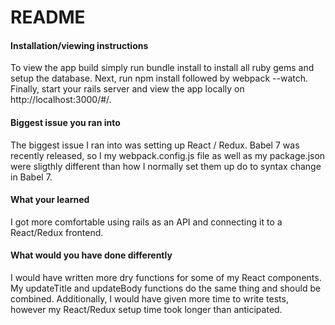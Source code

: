 # README

#### Installation/viewing instructions
To view the app build simply run bundle install to install all ruby gems and setup the database.  Next, run npm install followed by webpack --watch.  Finally, start your rails server and view the app locally on http://localhost:3000/#/.

#### Biggest issue you ran into
The biggest issue I ran into was setting up React / Redux.  Babel 7 was recently released, so I my webpack.config.js file as well as my package.json were sligthly different than how I normally set them up do to syntax change in Babel 7.

#### What your learned
I got more comfortable using rails as an API and connecting it to a React/Redux frontend.

#### What would you have done differently
I would have written more dry functions for some of my React components.  My updateTitle and updateBody functions do the same thing and should be combined.  Additionally, I would have given more time to write tests, however my React/Redux setup time took longer than anticipated.

